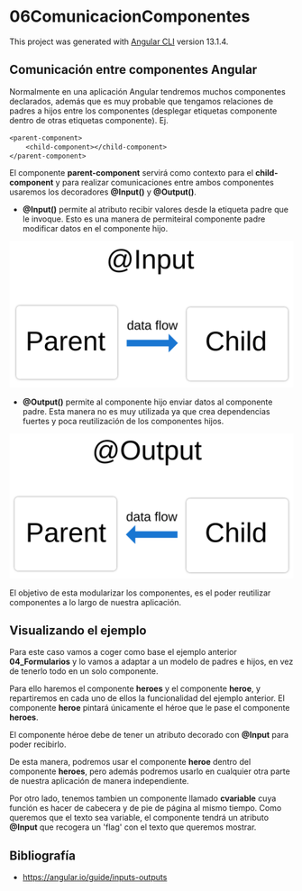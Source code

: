 # 06ComunicacionComponentes

This project was generated with [Angular CLI](https://github.com/angular/angular-cli) version 13.1.4.

## Comunicación entre componentes Angular

Normalmente en una aplicación Angular tendremos muchos componentes declarados, además que es muy probable que tengamos relaciones de padres a hijos entre los componentes (desplegar etiquetas componente dentro de otras etiquetas componente). Ej.

    <parent-component>
        <child-component></child-component>
    </parent-component>

El componente **parent-component** servirá como contexto para el **child-component** y para realizar comunicaciones entre ambos componentes usaremos los decoradores **@Input()** y **@Output()**.

- **@Input()** permite al atributo recibir valores desde la etiqueta padre que le invoque. Esto es una manera de permiteiral componente padre modificar datos en el componente hijo.

![input](img/input.svg)

- **@Output()** permite al componente hijo enviar datos al componente padre. Esta manera no es muy utilizada ya que crea dependencias fuertes y poca reutilización de los componentes hijos.

![output](img/output.svg)

El objetivo de esta modularizar los componentes, es el poder reutilizar componentes a lo largo de nuestra aplicación.

## Visualizando el ejemplo

Para este caso vamos a coger como base el ejemplo anterior **04_Formularios** y lo vamos a adaptar a un modelo de padres e hijos, en vez de tenerlo todo en un solo componente.

Para ello haremos el componente **heroes** y el componente **heroe**, y repartiremos en cada uno de ellos la funcionalidad del ejemplo anterior. El componente **heroe** pintará únicamente el héroe que
le pase el componente **heroes**.

El componente héroe debe de tener un atributo decorado con **@Input** para poder recibirlo.

De esta manera, podremos usar el componente **heroe** dentro del componente **heroes**, pero además podremos usarlo en cualquier otra parte de nuestra aplicación de manera independiente.

Por otro lado, tenemos tambien un componente llamado **cvariable** cuya función es hacer de cabecera y de pie de página al mismo tiempo. Como queremos que el texto sea variable, el componente tendrá
un atributo **@Input** que recogera un 'flag' con el texto que queremos mostrar.

## Bibliografía

- <https://angular.io/guide/inputs-outputs>

